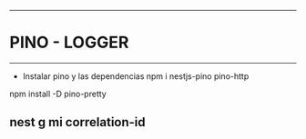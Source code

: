 
---------------------------------------------------
# PINO - LOGGER
---------------------------------------------------
- Instalar pino y las dependencias
npm i nestjs-pino pino-http

npm install -D pino-pretty

nest g mi correlation-id
---------------------------------------------------